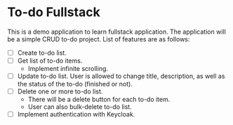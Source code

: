 # To-do Fullstack

This is a demo application to learn fullstack application. The application will be a simple CRUD to-do project. List of features are as follows:
- [ ] Create to-do list.
- [ ] Get list of to-do items.
    - Implement infinite scrolling.
- [ ] Update to-do list. User is allowed to change title, description, as well as the status of the to-do (finished or not).
- [ ] Delete one or more to-do list.
    - There will be a delete button for each to-do item.
    - User can also bulk-delete to-do list.
- [ ] Implement authentication with Keycloak.
